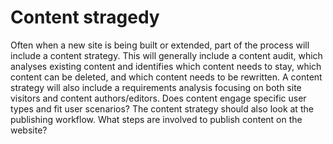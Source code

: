 # Content stragedy

Often when a new site is being built or extended, part of the process will include a content strategy. This will generally include a content audit, which analyses existing content and identifies which content needs to stay, which content can be deleted, and which content needs to be rewritten. A content strategy will also include a requirements analysis focusing on both site visitors and content authors/editors. Does content engage specific user types and fit user scenarios? The content strategy should also look at the publishing workflow. What steps are involved to publish content on the website?

